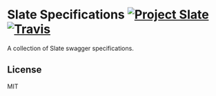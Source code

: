 # Slate Specifications [![Project Slate](https://img.shields.io/badge/Project-Slate-3e3e3e.svg?style=flat-square)](https://github.com/slate-io) [![Travis](https://img.shields.io/travis/slate-io/specifications.svg?style=flat-square)](https://travis-ci.org/slate-io/specifications)
A collection of Slate swagger specifications.

## License
MIT
